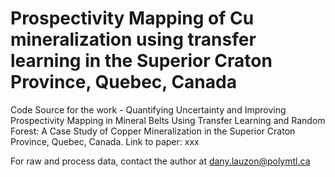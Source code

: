 # Prospectivity Mapping of Cu mineralization using transfer learning in the Superior Craton Province, Quebec, Canada
Code Source for the work - Quantifying Uncertainty and Improving Prospectivity Mapping in Mineral Belts Using Transfer Learning and Random Forest: A Case Study of Copper Mineralization in the Superior Craton Province, Quebec, Canada.
Link to paper: xxx

For raw and process data, contact the author at dany.lauzon@polymtl.ca  
